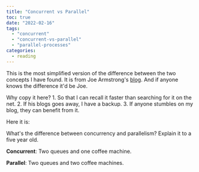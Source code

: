 ```yaml
---
title: "Concurrent vs Parallel"
toc: true
date: "2022-02-16"
tags: 
  - "concurrent"
  - "concurrent-vs-parallel"
  - "parallel-processes"
categories: 
  - reading
---
```


This is the most simplified version of the difference between the two concepts I have found. It is from Joe Armstrong's [blog](https://joearms.github.io/#2013-04-05%20Concurrent%20and%20Parallel%20Programming). And if anyone knows the difference it'd be Joe.

Why copy it here? 1. So that I can recall it faster than searching for it on the net. 2. If his blogs goes away, I have a backup. 3. If anyone stumbles on my blog, they can benefit from it.

Here it is:

What's the difference between concurrency and parallelism? Explain it to a five year old.

**Concurrent**: Two queues and one coffee machine.

**Parallel**: Two queues and two coffee machines.
